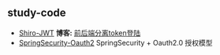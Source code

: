 ## study-code

- [Shiro-JWT](https://github.com/piiig/study-code/tree/master/shiro-jwt) 	**博客:** [前后端分离token登陆](http://120.79.93.103/2020/07/13/前后端分离token登陆/)
- [SpringSecurity-Oauth2](https://github.com/piiig/study-code/tree/master/springsecurity-oauth2)   SpringSecurity + Oauth2.0 授权模型

